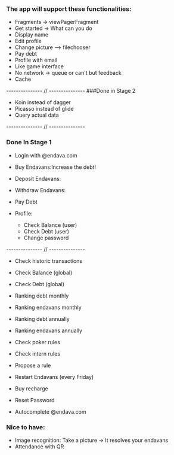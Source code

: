 ### The app will support these functionalities:
* Fragments -> viewPagerFragment
* Get started -> What can you do 
* Display name
* Edit profile
* Change picture --> filechooser 
* Pay debt
* Profile with email 
* Like game interface
* No network -> queue or can't but feedback 
* Cache

--------------- // ---------------
###Done in Stage 2
* Koin instead of dagger
* Picasso instead of glide
* Query actual data

--------------- // ---------------
### Done In Stage 1
* Login with @endava.com

* Buy Endavans:Increase the debt!
* Deposit Endavans:
* Withdraw Endavans:
* Pay Debt

* Profile:
    * Check Balance (user)
    * Check Debt (user)
    * Change password

--------------- // ---------------
    
* Check historic transactions


    
* Check Balance (global)
* Check Debt (global)

* Ranking debt monthly
* Ranking endavans monthly
* Ranking debt annually
* Ranking endavans annually

* Check poker rules
* Check intern rules
* Propose a rule

* Restart Endavans (every Friday)
* Buy recharge

* Reset Password
* Autocomplete @endava.com

### Nice to have:

* Image recognition: Take a picture -> It resolves your endavans
* Attendance with QR